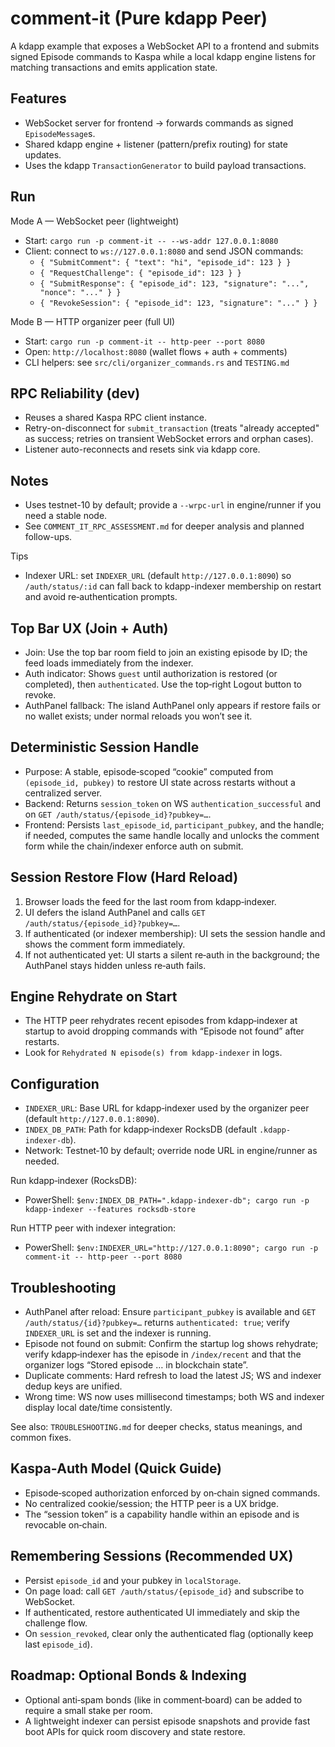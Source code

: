 # comment-it (Pure kdapp Peer)

A kdapp example that exposes a WebSocket API to a frontend and submits signed Episode commands to Kaspa while a local kdapp engine listens for matching transactions and emits application state.

## Features
- WebSocket server for frontend → forwards commands as signed `EpisodeMessage`s.
- Shared kdapp engine + listener (pattern/prefix routing) for state updates.
- Uses the kdapp `TransactionGenerator` to build payload transactions.

## Run

Mode A — WebSocket peer (lightweight)
- Start: `cargo run -p comment-it -- --ws-addr 127.0.0.1:8080`
- Client: connect to `ws://127.0.0.1:8080` and send JSON commands:
  - `{ "SubmitComment": { "text": "hi", "episode_id": 123 } }`
  - `{ "RequestChallenge": { "episode_id": 123 } }`
  - `{ "SubmitResponse": { "episode_id": 123, "signature": "...", "nonce": "..." } }`
  - `{ "RevokeSession": { "episode_id": 123, "signature": "..." } }`

Mode B — HTTP organizer peer (full UI)
- Start: `cargo run -p comment-it -- http-peer --port 8080`
- Open: `http://localhost:8080` (wallet flows + auth + comments)
- CLI helpers: see `src/cli/organizer_commands.rs` and `TESTING.md`

## RPC Reliability (dev)
- Reuses a shared Kaspa RPC client instance.
- Retry-on-disconnect for `submit_transaction` (treats "already accepted" as success; retries on transient WebSocket errors and orphan cases).
- Listener auto-reconnects and resets sink via kdapp core.

## Notes
- Uses testnet-10 by default; provide a `--wrpc-url` in engine/runner if you need a stable node.
- See `COMMENT_IT_RPC_ASSESSMENT.md` for deeper analysis and planned follow-ups.

Tips
- Indexer URL: set `INDEXER_URL` (default `http://127.0.0.1:8090`) so `/auth/status/:id` can fall back to kdapp-indexer membership on restart and avoid re‑authentication prompts.

## Top Bar UX (Join + Auth)
- Join: Use the top bar room field to join an existing episode by ID; the feed loads immediately from the indexer.
- Auth indicator: Shows `guest` until authorization is restored (or completed), then `authenticated`. Use the top‑right Logout button to revoke.
- AuthPanel fallback: The island AuthPanel only appears if restore fails or no wallet exists; under normal reloads you won’t see it.

## Deterministic Session Handle
- Purpose: A stable, episode‑scoped “cookie” computed from `(episode_id, pubkey)` to restore UI state across restarts without a centralized server.
- Backend: Returns `session_token` on WS `authentication_successful` and on `GET /auth/status/{episode_id}?pubkey=…`.
- Frontend: Persists `last_episode_id`, `participant_pubkey`, and the handle; if needed, computes the same handle locally and unlocks the comment form while the chain/indexer enforce auth on submit.

## Session Restore Flow (Hard Reload)
1) Browser loads the feed for the last room from kdapp‑indexer.
2) UI defers the island AuthPanel and calls `GET /auth/status/{episode_id}?pubkey=…`.
3) If authenticated (or indexer membership): UI sets the session handle and shows the comment form immediately.
4) If not authenticated yet: UI starts a silent re‑auth in the background; the AuthPanel stays hidden unless re‑auth fails.

## Engine Rehydrate on Start
- The HTTP peer rehydrates recent episodes from kdapp‑indexer at startup to avoid dropping commands with “Episode not found” after restarts.
- Look for `Rehydrated N episode(s) from kdapp-indexer` in logs.

## Configuration
- `INDEXER_URL`: Base URL for kdapp‑indexer used by the organizer peer (default `http://127.0.0.1:8090`).
- `INDEX_DB_PATH`: Path for kdapp‑indexer RocksDB (default `.kdapp-indexer-db`).
- Network: Testnet‑10 by default; override node URL in engine/runner as needed.

Run kdapp‑indexer (RocksDB):
- PowerShell: `$env:INDEX_DB_PATH=".kdapp-indexer-db"; cargo run -p kdapp-indexer --features rocksdb-store`

Run HTTP peer with indexer integration:
- PowerShell: `$env:INDEXER_URL="http://127.0.0.1:8090"; cargo run -p comment-it -- http-peer --port 8080`

## Troubleshooting
- AuthPanel after reload: Ensure `participant_pubkey` is available and `GET /auth/status/{id}?pubkey=…` returns `authenticated: true`; verify `INDEXER_URL` is set and the indexer is running.
- Episode not found on submit: Confirm the startup log shows rehydrate; verify kdapp‑indexer has the episode in `/index/recent` and that the organizer logs “Stored episode … in blockchain state”.
- Duplicate comments: Hard refresh to load the latest JS; WS and indexer dedup keys are unified.
- Wrong time: WS now uses millisecond timestamps; both WS and indexer display local date/time consistently.

See also: `TROUBLESHOOTING.md` for deeper checks, status meanings, and common fixes.

## Kaspa‑Auth Model (Quick Guide)
- Episode‑scoped authorization enforced by on‑chain signed commands.
- No centralized cookie/session; the HTTP peer is a UX bridge.
- The “session token” is a capability handle within an episode and is revocable on‑chain.

## Remembering Sessions (Recommended UX)
- Persist `episode_id` and your pubkey in `localStorage`.
- On page load: call `GET /auth/status/{episode_id}` and subscribe to WebSocket.
- If authenticated, restore authenticated UI immediately and skip the challenge flow.
- On `session_revoked`, clear only the authenticated flag (optionally keep last `episode_id`).

## Roadmap: Optional Bonds & Indexing
- Optional anti‑spam bonds (like in comment‑board) can be added to require a small stake per room.
- A lightweight indexer can persist episode snapshots and provide fast boot APIs for quick room discovery and state restore.
